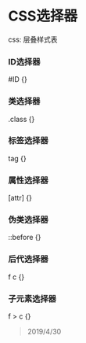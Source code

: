 # CSS选择器
css: 层叠样式表
### ID选择器
\#ID {}
### 类选择器
.class {}
### 标签选择器
tag {}
### 属性选择器
[attr] {}
### 伪类选择器
::before {}

### 后代选择器
f c {}

### 子元素选择器
f > c {}


> 2019/4/30